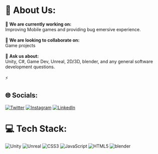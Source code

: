 # 💫 About Us:
🔭 **We are currently working on:**  <br>Improving Mobile games and providing bug emersive experience.<br><br>👯 **We are looking to collaborate on:**  <br>Game projects<br><br>🌱 **Ask us about:**  <br>Unity, C#, Game Dev, Unreal, 2D/3D, blender, and any general software development questions.<br><br>⚡


## 🌐 Socials:
[![Twitter](https://img.shields.io/badge/Twitter-%231DA1F2.svg?logo=Twitter&logoColor=white)](https://x.com/ZeroGlitchGames) [![Instagram](https://img.shields.io/badge/Instagram-%23E4405F.svg?logo=Instagram&logoColor=white)](https://www.instagram.com/zero_glitch_studio/) [![LinkedIn](https://img.shields.io/badge/LinkedIn-%230077B5.svg?logo=linkedin&logoColor=white)](https://www.linkedin.com/company/zeroglitchstudio)

# 💻 Tech Stack:
![Unity](https://img.shields.io/badge/unity-6DA55F?style=for-the-badge&logo=unity&logoColor=white) ![Unreal](https://img.shields.io/badge/Unreal-%23FF9900.svg?style=for-the-badge&logo=Unreal-Unreal&logoColor=white) ![CSS3](https://img.shields.io/badge/css3-%231572B6.svg?style=for-the-badge&logo=css3&logoColor=white) ![JavaScript](https://img.shields.io/badge/javascript-%23323330.svg?style=for-the-badge&logo=javascript&logoColor=%23F7DF1E) ![HTML5](https://img.shields.io/badge/html5-%23E34F26.svg?style=for-the-badge&logo=html5&logoColor=white) ![blender](https://img.shields.io/badge/Blender-%23E34F26.svg?style=for-the-badge&logo=blender&logoColor=white)


